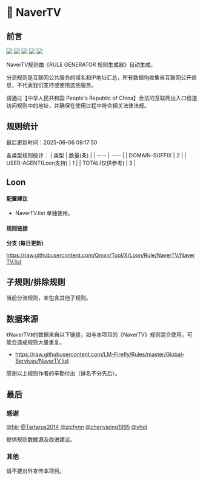# 🧸 NaverTV

## 前言

![](https://shields.io/badge/-移除重复规则-ff69b4) ![](https://shields.io/badge/-DOMAIN与DOMAIN--SUFFIX合并-green) ![](https://shields.io/badge/-DOMAIN--SUFFIX间合并-critical) ![](https://shields.io/badge/-DOMAIN--SUFFIX与DOMAIN--KEYWORD合并-blue) ![](https://shields.io/badge/-IP--CIDR(6)合并-blueviolet) 

NaverTV规则由《RULE GENERATOR 规则生成器》自动生成。

分流规则是互联网公共服务的域名和IP地址汇总，所有数据均收集自互联网公开信息，不代表我们支持或使用这些服务。

请通过【中华人民共和国 People's Republic of China】合法的互联网出入口信道访问规则中的地址，并确保在使用过程中符合相关法律法规。

## 规则统计

最后更新时间：2025-06-06 09:17:50

各类型规则统计：
| 类型 | 数量(条)  | 
| ---- | ----  |
| DOMAIN-SUFFIX | 2  | 
| USER-AGENT(Loon支持) | 1  | 
| TOTAL(仅供参考) | 3  | 


## Loon 

#### 配置建议
- NaverTV.list 单独使用。

#### 规则链接
**分支 (每日更新)**

https://raw.githubusercontent.com/Qmxn/Tool/X/Loon/Rule/NaverTV/NaverTV.list











## 子规则/排除规则


当前分流规则，未包含其他子规则。

## 数据来源

《NaverTV》的数据来自以下链接，如与本项目的《NaverTV》规则混合使用，可能会造成规则大量重复。

- https://raw.githubusercontent.com/LM-Firefly/Rules/master/Global-Services/NaverTV.list


感谢以上规则作者的辛勤付出（排名不分先后）。

## 最后

### 感谢

[@fiiir](https://github.com/fiiir) [@Tartarus2014](https://github.com/Tartarus2014) [@zjcfynn](https://github.com/zjcfynn) [@chenyiping1995](https://github.com/chenyiping1995) [@vhdj](https://github.com/vhdj)

提供规则数据源及改进建议。

### 其他

请不要对外宣传本项目。